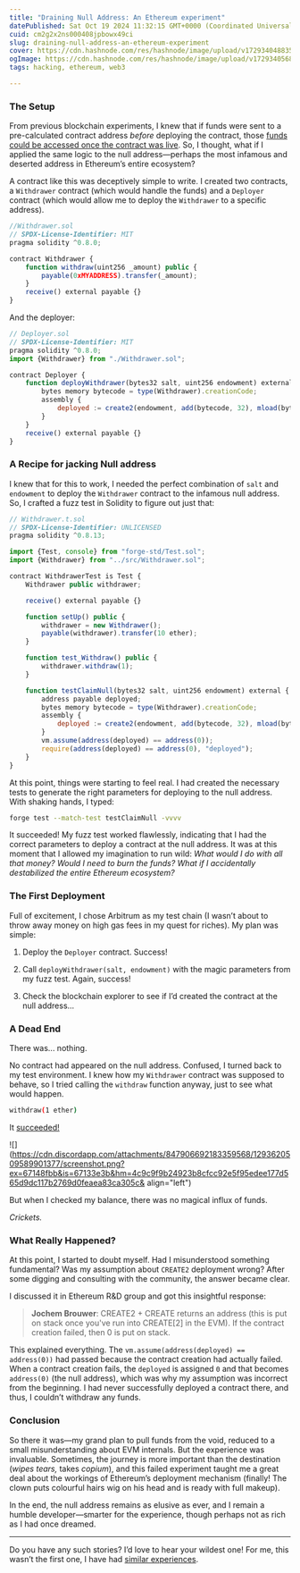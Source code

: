 ```yaml
---
title: "Draining Null Address: An Ethereum experiment"
datePublished: Sat Oct 19 2024 11:32:15 GMT+0000 (Coordinated Universal Time)
cuid: cm2g2x2ns000408jpbowx49ci
slug: draining-null-address-an-ethereum-experiment
cover: https://cdn.hashnode.com/res/hashnode/image/upload/v1729340488358/287720dc-4a18-4787-9d11-a3c77fa64818.png
ogImage: https://cdn.hashnode.com/res/hashnode/image/upload/v1729340568423/2eb121cc-e6e3-457f-9e00-2a569dfc71a9.png
tags: hacking, ethereum, web3

---
```


### The Setup

From previous blockchain experiments, I knew that if funds were sent to a pre-calculated contract address *before* deploying the contract, those [funds could be accessed once the contract was live](https://ethereum.stackexchange.com/a/29706). So, I thought, what if I applied the same logic to the null address—perhaps the most infamous and deserted address in Ethereum’s entire ecosystem?

A contract like this was deceptively simple to write. I created two contracts, a `Withdrawer` contract (which would handle the funds) and a `Deployer` contract (which would allow me to deploy the `Withdrawer` to a specific address).

```js
//Withdrawer.sol
// SPDX-License-Identifier: MIT
pragma solidity ^0.8.0;

contract Withdrawer {
    function withdraw(uint256 _amount) public {
        payable(0xMYADDRESS).transfer(_amount);
    }
    receive() external payable {}
}
```

And the deployer:

```js
// Deployer.sol
// SPDX-License-Identifier: MIT
pragma solidity ^0.8.0;
import {Withdrawer} from "./Withdrawer.sol";

contract Deployer {
    function deployWithdrawer(bytes32 salt, uint256 endowment) external returns (address payable deployed) {
        bytes memory bytecode = type(Withdrawer).creationCode;
        assembly {
            deployed := create2(endowment, add(bytecode, 32), mload(bytecode), salt)
        }
    }
    receive() external payable {}
}
```

### A Recipe for jacking Null address

I knew that for this to work, I needed the perfect combination of `salt` and `endowment` to deploy the `Withdrawer` contract to the infamous null address. So, I crafted a fuzz test in Solidity to figure out just that:

```js
// Withdrawer.t.sol
// SPDX-License-Identifier: UNLICENSED
pragma solidity ^0.8.13;

import {Test, console} from "forge-std/Test.sol";
import {Withdrawer} from "../src/Withdrawer.sol";

contract WithdrawerTest is Test {
    Withdrawer public withdrawer;

    receive() external payable {}

    function setUp() public {
        withdrawer = new Withdrawer();
        payable(withdrawer).transfer(10 ether);
    }

    function test_Withdraw() public {
        withdrawer.withdraw(1);
    }

    function testClaimNull(bytes32 salt, uint256 endowment) external {
        address payable deployed;
        bytes memory bytecode = type(Withdrawer).creationCode;
        assembly {
            deployed := create2(endowment, add(bytecode, 32), mload(bytecode), salt)
        }
        vm.assume(address(deployed) == address(0));
        require(address(deployed) == address(0), "deployed");
    }
}
```

At this point, things were starting to feel real. I had created the necessary tests to generate the right parameters for deploying to the null address. With shaking hands, I typed:

```bash
forge test --match-test testClaimNull -vvvv
```

It succeeded! My fuzz test worked flawlessly, indicating that I had the correct parameters to deploy a contract at the null address. It was at this moment that I allowed my imagination to run wild: *What would I do with all that money? Would I need to burn the funds? What if I accidentally destabilized the entire Ethereum ecosystem?*

### The First Deployment

Full of excitement, I chose Arbitrum as my test chain (I wasn’t about to throw away money on high gas fees in my quest for riches). My plan was simple:

1. Deploy the `Deployer` contract. Success!
    
2. Call `deployWithdrawer(salt, endowment)` with the magic parameters from my fuzz test. Again, success!
    
3. Check the blockchain explorer to see if I’d created the contract at the null address...
    

### A Dead End

There was... nothing.

No contract had appeared on the null address. Confused, I turned back to my test environment. I knew how my `Withdrawer` contract was supposed to behave, so I tried calling the `withdraw` function anyway, just to see what would happen.

```bash
withdraw(1 ether)
```

It [succeeded!](https://arbiscan.io/tx/0x68a001c0d4e36d47d2e1266a5a5ab7e2fcfdd4947ec0dd7c21e83706cd3ce7dc)

![](https://cdn.discordapp.com/attachments/847906692183359568/1293620509589901377/screenshot.png?ex=67148fbb&is=67133e3b&hm=4c9c9f9b24923b8cfcc92e5f95edee177d565d9dc117b2769d0feaea83ca305c& align="left")

But when I checked my balance, there was no magical influx of funds.

*Crickets.*

### What Really Happened?

At this point, I started to doubt myself. Had I misunderstood something fundamental? Was my assumption about `CREATE2` deployment wrong? After some digging and consulting with the community, the answer became clear.

I discussed it in Ethereum R&D group and got this insightful response:

> **Jochem Brouwer**: CREATE2 + CREATE returns an address (this is put on stack once you've run into CREATE\[2\] in the EVM). If the contract creation failed, then 0 is put on stack.

This explained everything. The `vm.assume(address(deployed) == address(0))` had passed because the contract creation had actually failed. When a contract creation fails, the `deployed` is assigned `0` and that becomes `address(0)` (the null address), which was why my assumption was incorrect from the beginning. I had never successfully deployed a contract there, and thus, I couldn’t withdraw any funds.

### Conclusion

So there it was—my grand plan to pull funds from the void, reduced to a small misunderstanding about EVM internals. But the experience was invaluable. Sometimes, the journey is more important than the destination (*wipes tears,* takes *copium*), and this failed experiment taught me a great deal about the workings of Ethereum’s deployment mechanism (finally! The clown puts colourful hairs wig on his head and is ready with full makeup).

In the end, the null address remains as elusive as ever, and I remain a humble developer—smarter for the experience, though perhaps not as rich as I had once dreamed.

---

Do you have any such stories? I’d love to hear your wildest one! For me, this wasn’t the first one, I have had [similar experiences](https://hashnode.com/post/clj64g3o7000909ld4p1df973).